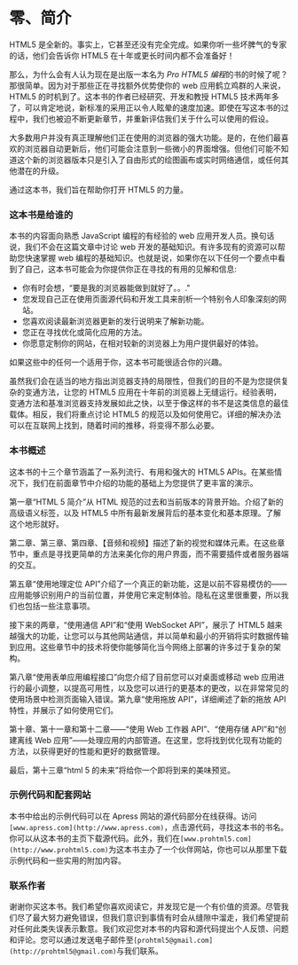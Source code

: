 # 零、简介

HTML5 是全新的。事实上，它甚至还没有完全完成。如果你听一些坏脾气的专家的话，他们会告诉你 HTML5 在十年或更长时间内都不会准备好！

那么，为什么会有人认为现在是出版一本名为 *Pro HTML5 编程*的书的时候了呢？那很简单。因为对于那些正在寻找额外优势使你的 web 应用鹤立鸡群的人来说，HTML5 的时机到了。这本书的作者已经研究、开发和教授 HTML5 技术两年多了，可以肯定地说，新标准的采用正以令人眩晕的速度加速。即使在写这本书的过程中，我们也被迫不断更新章节，并重新评估我们关于什么可以使用的假设。

大多数用户并没有真正理解他们正在使用的浏览器的强大功能。是的，在他们最喜欢的浏览器自动更新后，他们可能会注意到一些微小的界面增强。但他们可能不知道这个新的浏览器版本只是引入了自由形式的绘图画布或实时网络通信，或任何其他潜在的升级。

通过这本书，我们旨在帮助你打开 HTML5 的力量。

### 这本书是给谁的

本书的内容面向熟悉 JavaScript 编程的有经验的 web 应用开发人员。换句话说，我们不会在这篇文章中讨论 web 开发的基础知识。有许多现有的资源可以帮助您快速掌握 web 编程的基础知识。也就是说，如果你在以下任何一个要点中看到了自己，这本书可能会为你提供你正在寻找的有用的见解和信息:

*   你有时会想，“要是我的浏览器能做到就好了。。."
*   您发现自己正在使用页面源代码和开发工具来剖析一个特别令人印象深刻的网站。
*   您喜欢阅读最新浏览器更新的发行说明来了解新功能。
*   您正在寻找优化或简化应用的方法。
*   你愿意定制你的网站，在相对较新的浏览器上为用户提供最好的体验。

如果这些中的任何一个适用于你，这本书可能很适合你的兴趣。

虽然我们会在适当的地方指出浏览器支持的局限性，但我们的目的不是为您提供复杂的变通方法，让您的 HTML5 应用在十年前的浏览器上无缝运行。经验表明，变通方法和基准浏览器支持发展如此之快，以至于像这样的书不是这类信息的最佳载体。相反，我们将重点讨论 HTML5 的规范以及如何使用它。详细的解决办法可以在互联网上找到，随着时间的推移，将变得不那么必要。

### 本书概述

这本书的十三个章节涵盖了一系列流行、有用和强大的 HTML5 APIs。在某些情况下，我们在前面章节中介绍的功能的基础上为您提供了更丰富的演示。

第一章“HTML 5 简介”从 HTML 规范的过去和当前版本的背景开始。介绍了新的高级语义标签，以及 HTML5 中所有最新发展背后的基本变化和基本原理。了解这个地形就好。

第二章、第三章、第四章、【音频和视频】描述了新的视觉和媒体元素。在这些章节中，重点是寻找更简单的方法来美化你的用户界面，而不需要插件或者服务器端的交互。

第五章“使用地理定位 API”介绍了一个真正的新功能，这是以前不容易模仿的——应用能够识别用户的当前位置，并使用它来定制体验。隐私在这里很重要，所以我们也包括一些注意事项。

接下来的两章，“使用通信 API”和“使用 WebSocket API”，展示了 HTML5 越来越强大的功能，让您可以与其他网站通信，并以简单和最小的开销将实时数据传输到应用。这些章节中的技术将使你能够简化当今网络上部署的许多过于复杂的架构。

第八章“使用表单应用编程接口”向您介绍了目前您可以对桌面或移动 web 应用进行的最小调整，以提高可用性，以及您可以进行的更基本的更改，以在非常常见的使用场景中检测页面输入错误。第九章“使用拖放 API”，详细阐述了新的拖放 API 特性，并展示了如何使用它们。

第十章、第十一章和第十二章——“使用 Web 工作器 API”、“使用存储 API”和“创建离线 Web 应用”——处理应用的内部管道。在这里，您将找到优化现有功能的方法，以获得更好的性能和更好的数据管理。

最后，第十三章“html 5 的未来”将给你一个即将到来的美味预览。

### 示例代码和配套网站

本书中给出的示例代码可以在 Apress 网站的源代码部分在线获得。访问`[www.apress.com](http://www.apress.com)`，点击源代码，寻找这本书的书名。你可以从这本书的主页下载源代码。此外，我们在`[www.prohtml5.com](http://www.prohtml5.com)`为这本书主办了一个伙伴网站，你也可以从那里下载示例代码和一些实用的附加内容。

### 联系作者

谢谢你买这本书。我们希望你喜欢阅读它，并发现它是一个有价值的资源。尽管我们尽了最大努力避免错误，但我们意识到事情有时会从缝隙中溜走，我们希望提前对任何此类失误表示歉意。我们欢迎您对本书的内容和源代码提出个人反馈、问题和评论。您可以通过发送电子邮件至`[prohtml5@gmail.com](http://prohtml5@gmail.com)`与我们联系。